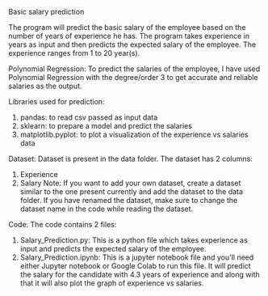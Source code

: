 Basic salary prediction

The program will predict the basic salary of the employee based on the number of years of experience he has. 
The program takes experience in years as input and then predicts the expected salary of the employee. The experience ranges from 1 to 20 year(s).

Polynomial Regression:
To predict the salaries of the employee, I have used Polynomial Regression with the degree/order 3 to get accurate and reliable salaries as the output. 

Libraries used for prediction:
1. pandas: to read csv passed as input data
2. sklearn: to prepare a model and predict the salaries
3. matplotlib.pyplot: to plot a visualization of the experience vs salaries data

Dataset:
Dataset is present in the data folder. The dataset has 2 columns:
1. Experience
2. Salary
Note: If you want to add your own dataset, create a dataset similar to the one present currently and add the dataset to the data folder. If you have renamed the dataset, make sure to change the dataset name in the code while reading the dataset.

Code:
The code contains 2 files:
1. Salary_Prediction.py: This is a python file which takes experience as input and predicts the expected salary of the employee.
2. Salary_Prediction.ipynb: This is a jupyter notebook file and you'll need either Jupyter notebook or Google Colab to run this file. It will predict the salary for the candidate with 4.3 years of experience and along with that it will also plot the graph of experience vs salaries.